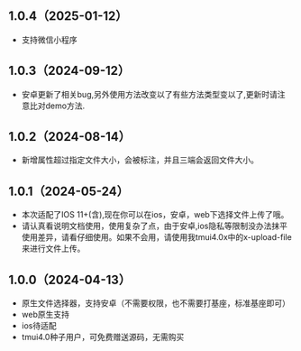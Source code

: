 ## 1.0.4（2025-01-12）
* 支持微信小程序
## 1.0.3（2024-09-12）
* 安卓更新了相关bug,另外使用方法改变以了有些方法类型变以了,更新时请注意比对demo方法.
## 1.0.2（2024-08-14）
* 新增属性超过指定文件大小，会被标注，并且三端会返回文件大小。
## 1.0.1（2024-05-24）
* 本次适配了IOS 11+(含),现在你可以在ios，安卓，web下选择文件上传了哦。
* 请认真看说明文档使用，使用复杂了点，由于安卓,ios隐私等限制没办法抹平使用差异，请看仔细使用。如果不会用，请使用我tmui4.0x中的x-upload-file来进行文件上传。
## 1.0.0（2024-04-13）
* 原生文件选择器，支持安卓（不需要权限，也不需要打基座，标准基座即可）
* web原生支持
* ios待适配
* tmui4.0种子用户，可免费赠送源码，无需购买
